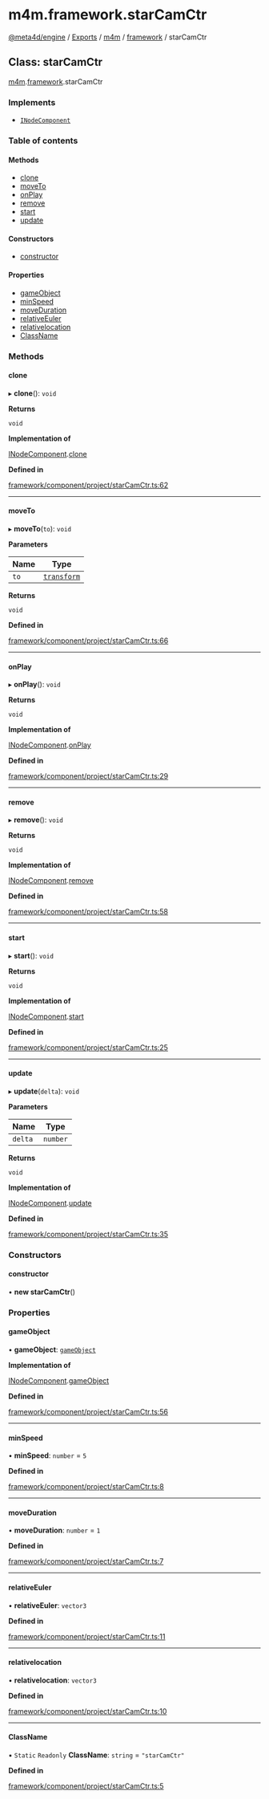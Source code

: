 # m4m.framework.starCamCtr

[@meta4d/engine](../) / [Exports](../modules/) / [m4m](../modules/m4m.md) / [framework](../modules/m4m.framework.md) / starCamCtr

## Class: starCamCtr

[m4m](../modules/m4m.md).[framework](../modules/m4m.framework.md).starCamCtr

### Implements

* [`INodeComponent`](../interfaces/m4m.framework.INodeComponent.md)

### Table of contents

#### Methods

* [clone](m4m.framework.starCamCtr.md#clone)
* [moveTo](m4m.framework.starCamCtr.md#moveto)
* [onPlay](m4m.framework.starCamCtr.md#onplay)
* [remove](m4m.framework.starCamCtr.md#remove)
* [start](m4m.framework.starCamCtr.md#start)
* [update](m4m.framework.starCamCtr.md#update)

#### Constructors

* [constructor](m4m.framework.starCamCtr.md#constructor)

#### Properties

* [gameObject](m4m.framework.starCamCtr.md#gameobject)
* [minSpeed](m4m.framework.starCamCtr.md#minspeed)
* [moveDuration](m4m.framework.starCamCtr.md#moveduration)
* [relativeEuler](m4m.framework.starCamCtr.md#relativeeuler)
* [relativelocation](m4m.framework.starCamCtr.md#relativelocation)
* [ClassName](m4m.framework.starCamCtr.md#classname)

### Methods

#### clone

▸ **clone**(): `void`

**Returns**

`void`

**Implementation of**

[INodeComponent](../interfaces/m4m.framework.INodeComponent.md).[clone](../interfaces/m4m.framework.INodeComponent.md#clone)

**Defined in**

[framework/component/project/starCamCtr.ts:62](https://github.com/meta4d-me/meta4d-engine/blob/cf6bfe6/src/framework/component/project/starCamCtr.ts#L62)

***

#### moveTo

▸ **moveTo**(`to`): `void`

**Parameters**

| Name | Type                                      |
| ---- | ----------------------------------------- |
| `to` | [`transform`](m4m.framework.transform.md) |

**Returns**

`void`

**Defined in**

[framework/component/project/starCamCtr.ts:66](https://github.com/meta4d-me/meta4d-engine/blob/cf6bfe6/src/framework/component/project/starCamCtr.ts#L66)

***

#### onPlay

▸ **onPlay**(): `void`

**Returns**

`void`

**Implementation of**

[INodeComponent](../interfaces/m4m.framework.INodeComponent.md).[onPlay](../interfaces/m4m.framework.INodeComponent.md#onplay)

**Defined in**

[framework/component/project/starCamCtr.ts:29](https://github.com/meta4d-me/meta4d-engine/blob/cf6bfe6/src/framework/component/project/starCamCtr.ts#L29)

***

#### remove

▸ **remove**(): `void`

**Returns**

`void`

**Implementation of**

[INodeComponent](../interfaces/m4m.framework.INodeComponent.md).[remove](../interfaces/m4m.framework.INodeComponent.md#remove)

**Defined in**

[framework/component/project/starCamCtr.ts:58](https://github.com/meta4d-me/meta4d-engine/blob/cf6bfe6/src/framework/component/project/starCamCtr.ts#L58)

***

#### start

▸ **start**(): `void`

**Returns**

`void`

**Implementation of**

[INodeComponent](../interfaces/m4m.framework.INodeComponent.md).[start](../interfaces/m4m.framework.INodeComponent.md#start)

**Defined in**

[framework/component/project/starCamCtr.ts:25](https://github.com/meta4d-me/meta4d-engine/blob/cf6bfe6/src/framework/component/project/starCamCtr.ts#L25)

***

#### update

▸ **update**(`delta`): `void`

**Parameters**

| Name    | Type     |
| ------- | -------- |
| `delta` | `number` |

**Returns**

`void`

**Implementation of**

[INodeComponent](../interfaces/m4m.framework.INodeComponent.md).[update](../interfaces/m4m.framework.INodeComponent.md#update)

**Defined in**

[framework/component/project/starCamCtr.ts:35](https://github.com/meta4d-me/meta4d-engine/blob/cf6bfe6/src/framework/component/project/starCamCtr.ts#L35)

### Constructors

#### constructor

• **new starCamCtr**()

### Properties

#### gameObject

• **gameObject**: [`gameObject`](m4m.framework.gameObject.md)

**Implementation of**

[INodeComponent](../interfaces/m4m.framework.INodeComponent.md).[gameObject](../interfaces/m4m.framework.INodeComponent.md#gameobject)

**Defined in**

[framework/component/project/starCamCtr.ts:56](https://github.com/meta4d-me/meta4d-engine/blob/cf6bfe6/src/framework/component/project/starCamCtr.ts#L56)

***

#### minSpeed

• **minSpeed**: `number` = `5`

**Defined in**

[framework/component/project/starCamCtr.ts:8](https://github.com/meta4d-me/meta4d-engine/blob/cf6bfe6/src/framework/component/project/starCamCtr.ts#L8)

***

#### moveDuration

• **moveDuration**: `number` = `1`

**Defined in**

[framework/component/project/starCamCtr.ts:7](https://github.com/meta4d-me/meta4d-engine/blob/cf6bfe6/src/framework/component/project/starCamCtr.ts#L7)

***

#### relativeEuler

• **relativeEuler**: `vector3`

**Defined in**

[framework/component/project/starCamCtr.ts:11](https://github.com/meta4d-me/meta4d-engine/blob/cf6bfe6/src/framework/component/project/starCamCtr.ts#L11)

***

#### relativelocation

• **relativelocation**: `vector3`

**Defined in**

[framework/component/project/starCamCtr.ts:10](https://github.com/meta4d-me/meta4d-engine/blob/cf6bfe6/src/framework/component/project/starCamCtr.ts#L10)

***

#### ClassName

▪ `Static` `Readonly` **ClassName**: `string` = `"starCamCtr"`

**Defined in**

[framework/component/project/starCamCtr.ts:5](https://github.com/meta4d-me/meta4d-engine/blob/cf6bfe6/src/framework/component/project/starCamCtr.ts#L5)

